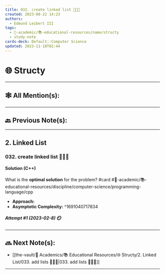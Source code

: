 ```yaml
---
title: 032. create linked list 👨🏽‍💻
created: 2023-08-22 14:23
authors:
  - Edmund Leibert III
tags:
  - 🔴-academic/📚-educational-resources/name/structy
  - study-note
cards-deck: Default::Computer Science
updated: 2023-11-18T02:44
---
```


# 🌐 Structy

---

## 🕸️ All Mention(s): 

---

## 🔙 Previous Note(s):

---

## 2. Linked List

### **032. create linked list 👨🏽‍💻**

#### Solution (C++)

What is the **optimal solution** for the problem? 
#card #🔴-academic/📚-educational-resources/discipline/computer-science/programming-language/cpp
- **Approach:**
- **Asymptotic Complexity:**
^1691040717834

##### **Attempt #1 (2023-02-8) ⏲️**



---

## 🔜 Next Note(s):
- [[the-vault/🔴 Academics/📚 Educational Resources/🌐 Structy/2. Linked List/033. add lists 👨🏽‍💻|033. add lists 👨🏽‍💻]]

---



